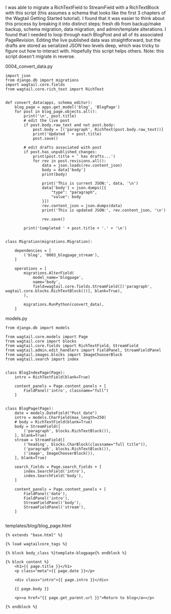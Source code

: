 I was able to migrate a RichTextField to StreamField with a RichTextBlock with this script (this assumes a schema that looks like the first 3 chapters of the Wagtail Getting Started tutorial). I found that it was easier to think about this process by breaking it into distinct steps: fresh db from backup/make backup, schema migration, data migration, and admin/template alterations. I found that I needed to loop through each BlogPost and all of its associated PageRevision. Editing the live published data was straightforward, but the drafts are stored as serialized JSON two levels deep, which was tricky to figure out how to interact with. Hopefully this script helps others. Note: this script doesn't migrate in reverse.

0004_convert_data.py
```
import json
from django.db import migrations
import wagtail.core.fields
from wagtail.core.rich_text import RichText


def convert_data(apps, schema_editor):
    blog_page = apps.get_model('blog', 'BlogPage')
    for post in blog_page.objects.all():
        print('\n', post.title)
        # edit the live post
        if post.body.raw_text and not post.body:
            post.body = [('paragraph', RichText(post.body.raw_text))]
            print('Updated ' + post.title)
            post.save()

        # edit drafts associated with post
        if post.has_unpublished_changes:
            print(post.title + ' has drafts...')
            for rev in post.revisions.all():
                data = json.loads(rev.content_json)
                body = data['body']
                print(body)

                print('This is current JSON:', data, '\n')
                data['body'] = json.dumps([{
                    "type": "paragraph",
                    "value": body
                }])
                rev.content_json = json.dumps(data)
                print('This is updated JSON:', rev.content_json, '\n')

                rev.save()

        print('Completed ' + post.title + '.' + '\n')


class Migration(migrations.Migration):

    dependencies = [
        ('blog', '0003_blogpage_stream'),
    ]

    operations = [
        migrations.AlterField(
            model_name='blogpage',
            name='body',
            field=wagtail.core.fields.StreamField([('paragraph', wagtail.core.blocks.RichTextBlock())], blank=True),
        ),

        migrations.RunPython(convert_data),
    ]
```

models.py

```
from django.db import models

from wagtail.core.models import Page
from wagtail.core import blocks
from wagtail.core.fields import RichTextField, StreamField
from wagtail.admin.edit_handlers import FieldPanel, StreamFieldPanel
from wagtail.images.blocks import ImageChooserBlock
from wagtail.search import index


class BlogIndexPage(Page):
    intro = RichTextField(blank=True)

    content_panels = Page.content_panels + [
        FieldPanel('intro', classname="full")
    ]


class BlogPage(Page):
    date = models.DateField("Post date")
    intro = models.CharField(max_length=250)
    # body = RichTextField(blank=True)
    body = StreamField([
        ('paragraph', blocks.RichTextBlock()),
    ], blank=True)
    stream = StreamField([
        ('heading', blocks.CharBlock(classname="full title")),
        ('paragraph', blocks.RichTextBlock()),
        ('image', ImageChooserBlock()),
    ], blank=True)

    search_fields = Page.search_fields + [
        index.SearchField('intro'),
        index.SearchField('body'),
    ]

    content_panels = Page.content_panels + [
        FieldPanel('date'),
        FieldPanel('intro'),
        StreamFieldPanel('body'),
        StreamFieldPanel('stream'),
    ]


```

templates/blog/blog_page.html

```
{% extends "base.html" %}

{% load wagtailcore_tags %}

{% block body_class %}template-blogpage{% endblock %}

{% block content %}
    <h1>{{ page.title }}</h1>
    <p class="meta">{{ page.date }}</p>

    <div class="intro">{{ page.intro }}</div>

    {{ page.body }}

    <p><a href="{{ page.get_parent.url }}">Return to blog</a></p>

{% endblock %}
```
